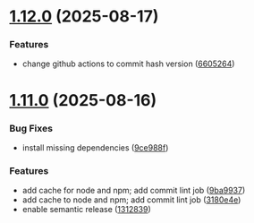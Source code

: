 # [1.12.0](https://github.com/zcode-ia/gitops-workflows/compare/v1.11.0...v1.12.0) (2025-08-17)


### Features

* change github actions to commit hash version ([6605264](https://github.com/zcode-ia/gitops-workflows/commit/6605264eca8b2ea4ec3857a30a97919c8455b292))

# [1.11.0](https://github.com/zcode-ia/gitops-workflows/compare/v1.10.0...v1.11.0) (2025-08-16)


### Bug Fixes

* install missing dependencies ([9ce988f](https://github.com/zcode-ia/gitops-workflows/commit/9ce988f6e880363ad768e47acaac646362c31d7e))


### Features

* add cache for node and npm; add commit lint job ([9ba9937](https://github.com/zcode-ia/gitops-workflows/commit/9ba9937e9caf10c62f3aecf0379f8ed6a305e14f))
* add cache to node and npm; add commit lint job ([3180e4e](https://github.com/zcode-ia/gitops-workflows/commit/3180e4ebafe6f207b169c3b6dda40c7182afb93c))
* enable semantic release ([1312839](https://github.com/zcode-ia/gitops-workflows/commit/1312839b62fa90f2034e51bcd2c92f0ca61014c7))
